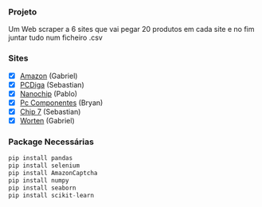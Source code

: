 ### Projeto
Um Web scraper a 6 sites que vai pegar 20 produtos em cada site e no fim juntar tudo num ficheiro .csv

### Sites
- [x] [Amazon](https://www.amazon.com/) (Gabriel)
- [x] [PCDiga](https://www.pcdiga.com/) (Sebastian)
- [x] [Nanochip](https://nanochip.pt/) (Pablo)
- [x] [Pc Componentes](https://www.pccomponentes.pt/) (Bryan)
- [x] [Chip 7](https://chip7.pt/) (Sebastian)
- [x] [Worten](https://www.worten.pt/) (Gabriel)

### Package Necessárias

```python
pip install pandas
pip install selenium
pip install AmazonCaptcha
pip install numpy
pip install seaborn
pip install scikit-learn
```

